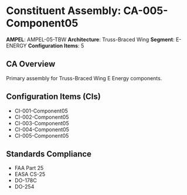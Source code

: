 # Constituent Assembly: CA-005-Component05

**AMPEL**: AMPEL-05-TBW
**Architecture**: Truss-Braced Wing
**Segment**: E-ENERGY
**Configuration Items**: 5

## CA Overview
Primary assembly for Truss-Braced Wing E Energy components.

## Configuration Items (CIs)
- CI-001-Component05
- CI-002-Component05
- CI-003-Component05
- CI-004-Component05
- CI-005-Component05

## Standards Compliance
- FAA Part 25
- EASA CS-25
- DO-178C
- DO-254
